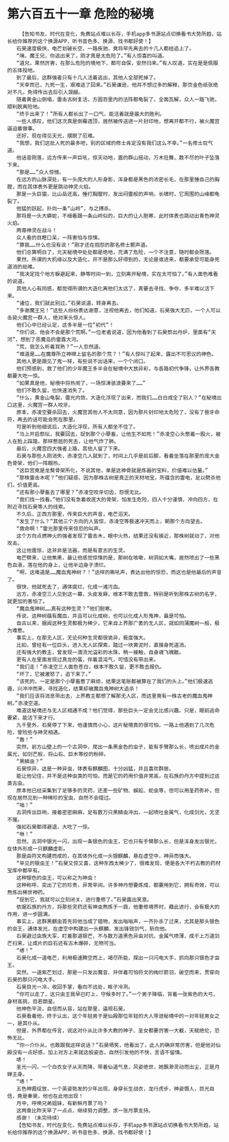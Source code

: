 # 第六百五十一章 危险的秘境
        【告知书友，时代在变化，免费站点难以长存，手机app多书源站点切换看书大势所趋，站长给你推荐的这个换源APP，听书音色多、换源、找书都好使！】
       石昊速度极快，电芒划破长空，一路疾驰，竟将早先离去的十几人都给追上了。
       “咦，魔王兄，你逃出来了，刚才真是太危险了。”有人惊喜的叫道。
       “道兄，果然厉害，在那么危险的境地下，都可自保，安然归来。”有人叹道，实在是是佩服的五体投地。
       到了最后，这群强者只有十几人活着逃出，其他人全部死掉了。
       “天幸而已，九死一生，艰难逃了回来。”石昊谦逊，他并不想过多的解释，那页金色纸张绝对不凡，免得传出去后引人觊觎。
       随着黄金山倒塌，雷击古树复活，方圆百里内的法阵都龟裂了，全面瓦解，众人一路飞驰，顺利脱离险地。
       “终于出来了！”所有人都长出了一口气，能活着就是最大的胜利。
       一些人感叹，他们这次真是倒霉透顶，居然被传送进一片封印地，想离开都不行，被火魔宫逼迫着做事。
       还好，现在得见天光，摆脱了厄难。
       “我想，我们这批人死的最多吧，别的区域的修士肯定没有我们这么不幸。”一名修士叹气道。
       他话音刚落，远方传来一声巨吼，惊天动地，震的群山摇动，万木狂舞，数不尽的叶子坠落下来。
       “那是……”众人惊憾。
       在远方的山脉深处，有一头庞大的人形身影，浑身都是黑色的浓密长毛，在那里捶自己的胸膛，而在其体表外更是跳动神灵火焰。
       那是一头巨猿，比山岳还高，捶打胸膛时，发出闷雷般的声响，长啸时，它周围的山峰都龟裂了。
       他猛的跃起，扑向一条“山岭”，与之搏杀。
       那将是一头大蟒蛇，不细看跟一条山岭似的，巨大的让人胆寒，此时体表也跳动出青色神灵火焰。
       两尊神灵在战斗！
       众人看的目瞪口呆，一阵害怕与惊悚。
       “算我……什么也没有说！”刚才还在抱怨的那名修士颤声道。
       他们总算明白了，元天秘境中处处都是绝地，充满了危险，一个不注意，随时都会殒落。
       果然，所谓的大机缘以及大造化，并不是那么好得到的，无论是谁进来，都要承受可能身死道消的劫难。
       “我决定找个地方躲避起来，静等时间一到，立刻离开秘境，实在太可怕了。”有人面色难看的说道。
       其他人心有同感，都觉得所谓的大造化离他们太远了，真要去寻找、争夺，多半难以活下来。
       “诸位，我们就此别过。”石昊说道，转身离去。
       “多谢魔王兄！”这些人纷纷表达谢意，注视他离去，他们知道，石昊强大无匹，一个人可以击毙火魔宫一群人，绝对来头惊人。
       他们心中已经认定，这多半是一位“初代”！
       “你们说，他会不会是那个荒啊。”一位老者说道，因为他看到了石昊祭出丹炉，里面有“天河”，想到了恶魔岛的雷霆大河。
       “荒，我怎么听着耳熟？”一人忽然道。
       “难道是……在魔尊所立神碑上留名的那个荒？！”有人惊叫了起来，露出不可思议的神色。
       其他人更是跟见了鬼一样，有些说不出话来，一个个闭口。
       他们预感到，救了他们的少年魔王多半会在秘境中大放异彩，与各路初代争锋，让外界各教都要大吃一惊。
       “如果真是他，秘境中将热闹了，一场惊涛骇浪要来了……”
       他们不敢久留，也快速消失了。
       “什么，黄金山龟裂，雷光内敛，大造化浮现了出来，而我们……白白成全了别人？”在秘境出口这里，火魔宫一群人咬牙。
       原本，赤凌空要杀回去，火魔宫其他人不太同意，因为那片封印地太危险了，没有了兽牙命符，再去的话可能会死在那里。
       可是听到他细说后，大造化浮现，所有人都坐不住了。
       “马上开启祭坛，我要回去，捉到那个小孽畜，让他生不如死！”赤凌空心头憋着一股火，被人在脸上踩踏，那样憋屈的死去，让他气炸了肺。
       最后，火魔宫四大强者上路，其他人留了下来。
       石昊与那些人刚消失，赤凌空几人就到了，时间上几乎是前后脚，看着坐落在那里的庞大金色骨架，他们一阵眼热。
       “这巨宫竟是龙獒骨架所化，不说其他，单是这神骨就是炼器的宝料，价值难以估量。”
       “那株雷击木呢？”他们疑惑，因为那株古树是真正的天材地宝，所蕴含的雷电，足以劈杀他们，价值更高。
       “还有那小孽畜去了哪里？”赤凌空咬牙切齿，怨恨无比。
       “我们找一找看。”他们没有急着收庞大的骨架，怕发生危险，四人十分谨慎，冲向四方，在附近寻找石昊等人的线索。
       不久后，正西方那里，传来巨大的声音，电芒滔天。
       “发生了什么？”其他三个方向的人皆惊，赤凌空等极速冲天而上，朝那个方向望去。
       “救命啊！”雷光那里传来惊恐的叫声。
       这个方向点燃神火的强者发现了雷击木，眼中火热，结果还没有接近，那株树就动了，对他攻击。
       这让他震惊，这并非是法器，而是有意志的生灵。
       电芒劈来，让他焦黑，最让他感觉惊悚的是，那树在咳嗽，树洞如大嘴，居然喷出了一些黑色血液，落在他的身上，让他半边身子溃烂。
       “啊，这难道是……魔血鬼神树？！”这样的嘶吼声，表达出他的惊恐，而这也是他最后的声音了。
       很快，他就死去了，通体腐烂，化成一滩污血。
       远方，赤凌空三人见到这一幕，头皮发麻，根本不敢去营救，特别是听到那株古树的名字，就更加的害怕了。
       “魔血鬼神树……真有这种生灵？”他们胆寒。
       传说，这种树蕴有魔血，并且可以化成树，也可以化成人形鬼神，最是可怕。
       自古以来，据闻这种生灵都极为稀少，它来自上界那广袤的无人区，就如同蒲魔树一般，极为难惹。
       事实上，在那无人区，无论何种生灵都很诡异，极度强大。
       比如，曾经有一位巨头，进入无人区探索，踏过一块黄泥时，直接身死道消。
       还有强大的教主，曾发现一滴流光溢彩的水珠，稍一接触，自身魂飞魄散。
       更有人在里面发现过真龙的蛋，伴着混沌气，可惜没有带出来。
       “我们走！”赤凌空三人面色苍白，根本不敢久留，更不敢去报仇。
       “坏了，它被激怒了，追下来了。”
       “该死的，一定是那个小孽畜惹了麻烦，结果这笔账都被算在了我们的头上。”他们极速逃遁，兴冲冲而来，寻找造化，结果却被魔血鬼神树大追杀！
       “我们应该将消息带出去，上界教主都想了解那无人区，而这里竟有一株古老的魔血鬼神树。”赤凌空道。
       难道这秘境还与无人区相通不成？他们觉得，那些巨头一定会无比感兴趣。只是，眼前逃命要紧，能活下来才行。
       九千里外，石昊停了下来，他谨慎而小心，这片秘境真的很可怕，一路上他遇到了几次危险，曾险些与神灵相遇。
       “轰！”
       突然，前方山壁上的一个古洞中，爬出一条黑金色的虫子，能有手臂那么长，喷出成片的金属光，如剑芒般，将山石、巨木等绞的粉碎。
       “黑鳞虫？”
       石昊惊异，这是一种异虫，体表有麒麟图，十分凶猛，并且喜欢群居。
       能让他记住，并不是这种虫类的可怕，而是它的药用价值非常高，在石族的丹方中提到过这类古虫。
       原本他已经采集到了足够多的灵药，还差一些矿物、蜈蚣、蛇虫等，但可以用圣药弥补，但现在居然见到一种稀珍的宝虫，自然不会错过。
       “嗡！”
       古洞传出巨响，接着密密麻麻，足有数万只黑鳞虫冲出，一起喷吐金属气，化成剑光，无坚不摧。
       强如石昊都得避退，大吃了一惊。
       “咻！”
       忽然，古洞中银光一闪，出现一条银色的虫王，它也只有手臂那么长，但是浑身发出银光，在体外形成一只麒麟虚影。
       那是由符文构建而成的，在其体外化成一头银麒麟，悬在虚空中，神异而强大。
       “罕见的银虫王！”石昊又惊又喜，这种东西太稀少了，很难发现，便是各大不朽古教的药材宝库中都罕有。
       这种银色的虫王，可以称之为神虫！
       这种称呼，突出了它的珍贵，异常罕间。许多神丹想要炼成，都要用到它，拥有奇效，可以熬炼出稀世神药。
       “捉到它，我就可以立刻闭关，进行重修了。”石昊露出笑意。
       依据石族的丹方，将那些灵药还有神虫熬炼于一鼎，他重修境界时，藉此进行，会有极大的作用，进一步圆满。
       事实上，这群黑麒虫首先将他当成了猎物，发出嗡嗡声，一齐扑杀了过来，尤其是那头银色的虫王，通体发光，在虚空中构建出一头麒麟，发出锋锐剑气，斩向他。
       石昊避过虫族大军，盯着那道银芒，不与数万道黑色异虫对抗，金属气喷薄，成千上万道剑芒扫来，让成片的巨石还有古木爆碎，无物可当。
       “哧！”
       石昊化成一道电芒，利用极速腾空而上，竭尽所能，探出一只闪电大手，抓向那只银色才虫王。
       突然，一道紫芒划过，那是一只发出魔音、并伴着可怕符文的绚烂箭羽，破空而来，贯穿向石昊的那只闪电大手。
       石昊目光一冷，收回手掌，看向不远处，眸子冷冽。
       “你可以走了，这只虫王我早已盯上，守候多时了。”一个男子降临，背着一张紫色的大弓，身材高挑，目若朗星。
       他神色平淡，自信而从容，站在那里，逼视石昊。
       石昊看着他，终于认出，这个年轻男子是仙殿那位年轻的大人带进秘境中的一对年轻男女之一，是其仆从。
       但是，外界都在传言，说这对仆从比许多大教的神子、圣女都要厉害一大截，天赋绝伦，恐怖无比。
       “你一介仆从，也敢跟我这样说话？”石昊哂笑，他看出了，此人的确非常厉害，但是他对仙殿没有一点好感，加上对方上来就这般姿态，自然引发他的不快，言语不留情。
       哧！
       圣光一闪，一个白衣女子从天而降，带着仙道气息，风姿绝世，她飘渺灵动而出尘，正是月婵主身。
       “哧！”
       五色神霞绽放，一个英姿勃发的少年出现，身穿长生战衣，龙行虎步，神姿慑人，目光自信，竟是秦昊，他也在此地出现！
       月中，呼唤兄弟姐妹，有新鲜月票了吗？
       这两章比昨天早了一点点，继续努力调整，求一张月票支持。
       感谢！（未完待续）
       【告知书友，时代在变化，免费站点难以长存，手机app多书源站点切换看书大势所趋，站长给你推荐的这个换源APP，听书音色多、换源、找书都好使！】